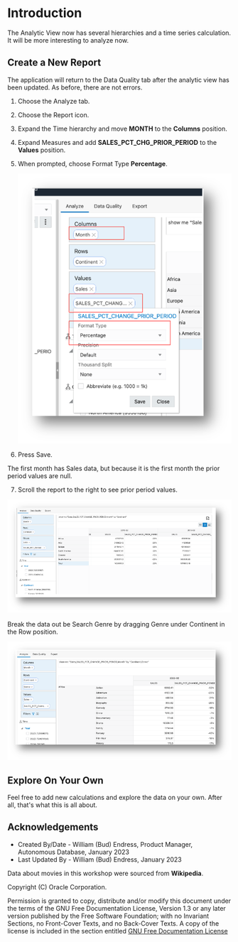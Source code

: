# Introduction

The Analytic View now has several hierarchies and a time series
calculation. It will be more interesting to analyze now.

## Create a New Report

The application will return to the Data Quality tab after the analytic
view has been updated. As before, there are not errors.

1. Choose the Analyze tab.
2. Choose the Report icon.
3. Expand the Time hierarchy and move **MONTH** to the **Columns**
    position.
4. Expand Measures and add **SALES_PCT_CHG_PRIOR_PERIOD** to the
    **Values** position.
5. When prompted, choose Format Type **Percentage**.

    ![Format Measure](images/14-format-measure.png)
6. Press Save.

The first month has Sales data, but because it is the first month the
prior period values are null.

7. Scroll the report to the right to see prior period values.

![Report](images/14-table-1.png)

Break the data out be Search Genre by dragging Genre under Continent in
the Row position.

![Report](images/14-table-2.png)

## Explore On Your Own

Feel free to add new calculations and explore the data on your own.
After all, that's what this is all about.

## Acknowledgements

- Created By/Date - William (Bud) Endress, Product Manager, Autonomous Database, January 2023
- Last Updated By - William (Bud) Endress, January 2023

Data about movies in this workshop were sourced from **Wikipedia**.

Copyright (C)  Oracle Corporation.

Permission is granted to copy, distribute and/or modify this document
under the terms of the GNU Free Documentation License, Version 1.3
or any later version published by the Free Software Foundation;
with no Invariant Sections, no Front-Cover Texts, and no Back-Cover Texts.
A copy of the license is included in the section entitled [GNU Free Documentation License](files/gnu-free-documentation-license.txt)
